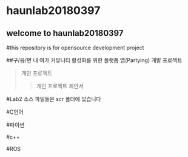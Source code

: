 haunlab20180397
===============

welcome to haunlab20180397
--------------------------

#this repository is for opensource development project

##구/읍/면 내 여가 커뮤니티 활성화를 위한 플랫폼 앱(Partying) 개발 프로젝트

>개인 프로젝트
> >개인 프로젝트 제안서



#Lab2 소스 파일들은 scr 폴더에 있습니다

#C언어

#파이썬

#c++

#ROS


